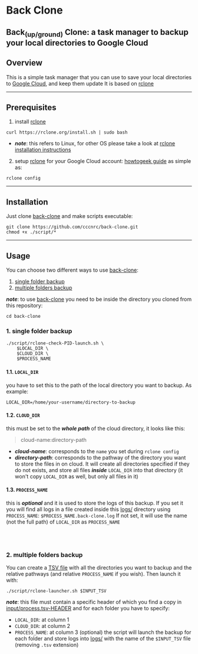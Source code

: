 # Back Clone

Back<sub>(up/ground)</sub> Clone: a task manager to backup your local directories to Google Cloud
---
## Overview
This is a simple task manager that you can use to save your local directories to [Google Cloud](https://cloud.google.com/), and keep them update
It is based on [rclone](https://rclone.org/drive/)


---
## Prerequisites

1. install [rclone](https://rclone.org/drive/)
```
curl https://rclone.org/install.sh | sudo bash
```
- ***note***: this refers to Linux, for other OS please take a look at [rclone installation instructions](https://rclone.org/install/)

2. setup [rclone](https://rclone.org/drive/) for your Google Cloud account: [howtogeek guide](https://www.howtogeek.com/451262/how-to-use-rclone-to-back-up-to-google-drive-on-linux)
as simple as:
```
rclone config
```
---
## Installation

Just clone [back-clone](https://github.com/cccnrc/back-clone) and make scripts executable:
```
git clone https://github.com/cccnrc/back-clone.git
chmod +x ./script/*
```

---
## Usage
You can choose two different ways to use [back-clone](https://github.com/cccnrc/back-clone):
1. [single folder backup](https://github.com/cccnrc/back-clone#1-single-folder-backup)
2. [multiple folders backup](https://github.com/cccnrc/back-clone#2-multiple-folders-backup)

***note***: to use [back-clone](https://github.com/cccnrc/back-clone) you need to be inside the directory you cloned from this repository:
```
cd back-clone
```

### 1. single folder backup
```
./script/rclone-check-PID-launch.sh \
    $LOCAL_DIR \
    $CLOUD_DIR \
    $PROCESS_NAME
```
#### 1.1. `LOCAL_DIR`
you have to set this to the path of the local directory you want to backup. As example:
```
LOCAL_DIR=/home/your-username/directory-to-backup
```
#### 1.2. `CLOUD_DIR`
this must be set to the ***whole path*** of the cloud directory, it looks like this:
> cloud-name:directory-path

- ***cloud-name***: corresponds to the `name` you set during `rclone config`
- ***directory-path***: corresponds to the pathway of the directory you want to store the files in on cloud. It will create all directories specified if they do not exists, and store all files ***inside*** `LOCAL_DIR` into that directory (it won't copy `LOCAL_DIR` as well, but only all files in it)

#### 1.3. `PROCESS_NAME`
this is ***optional*** and it is used to store the logs of this backup. If you set it you will find all logs in a file created inside this [logs/](logs) directory using `PROCESS_NAME`: `$PROCESS_NAME.back-clone.log`
If not set, it will use the name (not the full path) of `LOCAL_DIR` as `PROCESS_NAME`

<br/>
<br/>

### 2. multiple folders backup
You can create a [TSV file](https://en.wikipedia.org/wiki/Tab-separated_values) with all the directories you want to backup and the relative pathways (and relative `PROCESS_NAME` if you wish). Then launch it with:
```
./script/rclone-launcher.sh $INPUT_TSV
```
***note***: this file must contain a specific header of which you find a copy in [input/process.tsv-HEADER](input/process.tsv-HEADER) and for each folder you have to specify:
- `LOCAL_DIR`: at column 1
- `CLOUD_DIR`: at column 2
- `PROCESS_NAME`: at column 3 (optional)
the script will launch the backup for each folder and store logs into [logs/](logs) with the name of the `$INPUT_TSV` file (removing `.tsv` extension)
